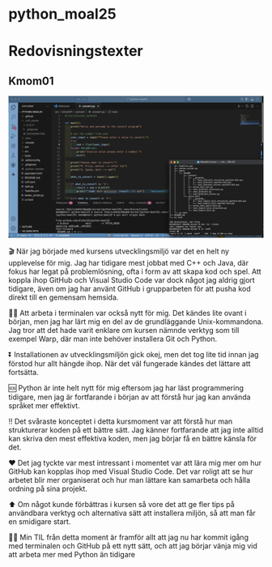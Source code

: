 # python_moal25

# Redovisningstexter

## Kmom01
![image](https://github.com/Alshal25/python-moal25/blob/62dd44e20a41f034098985a7e22eb3dfd99999f8/image01.png)


🎬 När jag började med kursens utvecklingsmiljö var det en helt ny upplevelse för mig. Jag har tidigare mest jobbat med C++ och Java, där fokus har legat på problemlösning, ofta i form av att skapa kod och spel. Att koppla ihop GitHub och Visual Studio Code var dock något jag aldrig gjort tidigare, även om jag har använt GitHub i grupparbeten för att pusha kod direkt till en gemensam hemsida.

    
👨‍💻 Att arbeta i terminalen var också nytt för mig. Det kändes lite ovant i början, men jag har lärt mig en del av de grundläggande Unix-kommandona. Jag tror att det hade varit enklare om kursen nämnde verktyg som till exempel Warp, där man inte behöver installera Git och Python.

⏬ Installationen av utvecklingsmiljön gick okej, men det tog lite tid innan jag förstod hur allt hängde ihop. När det väl fungerade kändes det lättare att fortsätta.

🆘 Python är inte helt nytt för mig eftersom jag har läst programmering tidigare, men jag är fortfarande i början av att förstå hur jag kan använda språket mer effektivt.

‼️ Det svåraste konceptet i detta kursmoment var att förstå hur man strukturerar koden på ett bättre sätt. Jag känner fortfarande att jag inte alltid kan skriva den mest effektiva koden, men jag börjar få en bättre känsla för det.

❤️ Det jag tyckte var mest intressant i momentet var att lära mig mer om hur GitHub kan kopplas ihop med Visual Studio Code. Det var roligt att se hur arbetet blir mer organiserat och hur man lättare kan samarbeta och hålla ordning på sina projekt.

⬆️ Om något kunde förbättras i kursen så vore det att ge fler tips på användbara verktyg och alternativa sätt att installera miljön, så att man får en smidigare start.

👨‍💻 Min TIL från detta moment är framför allt att jag nu har kommit igång med terminalen och GitHub på ett nytt sätt, och att jag börjar vänja mig vid att arbeta mer med Python än tidigare
